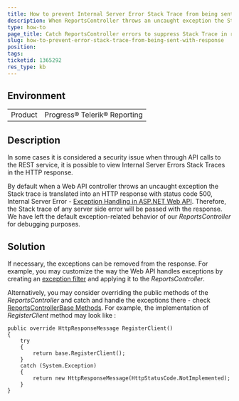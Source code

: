 ```yaml
---
title: How to prevent Internal Server Error Stack Trace from being sent with the HTTP Response
description: When ReportsController throws an uncaught exception the Stack trace is translated into the HTTP response (status code 500)
type: how-to
page_title: Catch ReportsController errors to suppress Stack Trace in response
slug: how-to-prevent-error-stack-trace-from-being-sent-with-response
position: 
tags: 
ticketid: 1365292
res_type: kb
---
```


## Environment
<table>
	<tr>
		<td>Product</td>
		<td>Progress® Telerik® Reporting</td>
	</tr>
</table>


## Description
In some cases it is considered a security issue when through API calls to the REST service, it is possible to view Internal Server Errors Stack Traces in the HTTP response.

By default when a Web API controller throws an uncaught exception the Stack trace is translated into an HTTP response with status code 500, Internal Server Error - [Exception Handling in ASP.NET Web API](https://docs.microsoft.com/en-us/aspnet/web-api/overview/error-handling/exception-handling). 
Therefore, the Stack trace of any server side error will be passed with the response.
We have left the default exception-related behavior of our _ReportsController_ for debugging purposes.

## Solution
If necessary, the exceptions can be removed from the response.
For example, you may customize the way the Web API handles exceptions by creating an [exception filter](https://docs.microsoft.com/en-us/aspnet/web-api/overview/error-handling/exception-handling#exception-filters) and applying it to the _ReportsController_.  
  
Alternatively, you may consider overriding the public methods of the _ReportsController_ and catch and handle the exceptions there - check [ReportsControllerBase Methods](../methods-t-telerik-reporting-services-webapi-reportscontrollerbase). For example, the implementation of _RegisterClient_ method may look like :  
  
```CSharp
public override HttpResponseMessage RegisterClient()
{
    try
    {
        return base.RegisterClient();
    }
    catch (System.Exception)
    {
        return new HttpResponseMessage(HttpStatusCode.NotImplemented);
    }
}
```
